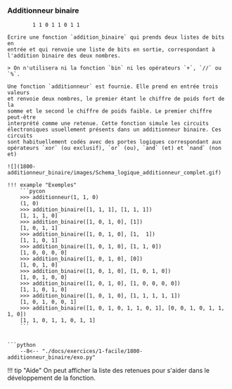 

### Additionneur binaire 


            1 1 0 1 1 0 1 1
```
Écrire une fonction `addition_binaire` qui prends deux listes de bits en
entrée et qui renvoie une liste de bits en sortie, correspondant à
l'addition binaire des deux nombres.

> On n'utilisera ni la fonction `bin` ni les opérateurs `+`, `//` ou `%`.

Une fonction `additionneur` est fournie. Elle prend en entrée trois valeurs
et renvoie deux nombres, le premier étant le chiffre de poids fort de la
somme et le second le chiffre de poids faible. Le premier chiffre peut-être
interprété comme une retenue. Cette fonction simule les circuits
électroniques usuellement présents dans un additionneur binaire. Ces circuits
sont habituellement codés avec des portes logiques correspondant aux
opérateurs `xor` (ou exclusif), `or` (ou), `and` (et) et `nand` (non et)

![](1800-additionneur_binaire/images/Schema_logique_additionneur_complet.gif)

!!! example "Exemples"
    ```pycon
    >>> additionneur(1, 1, 0)
    (1, 0)
    >>> addition_binaire([1, 1, 1], [1, 1, 1])
    [1, 1, 1, 0]
    >>> addition_binaire([1, 0, 1, 0], [1])
    [1, 0, 1, 1]
    >>> addition_binaire([1, 0, 1, 0], [1,  1])
    [1, 1, 0, 1]
    >>> addition_binaire([1, 0, 1, 0], [1, 1, 0])
    [1, 0, 0, 0, 0]
    >>> addition_binaire([1, 0, 1, 0], [0])
    [1, 0, 1, 0]
    >>> addition_binaire([1, 0, 1, 0], [1, 0, 1, 0])
    [1, 0, 1, 0, 0]
    >>> addition_binaire([1, 0, 1, 0], [1, 0, 0, 0, 0])
    [1, 1, 0, 1, 0]
    >>> addition_binaire([1, 0, 1, 0], [1, 1, 1, 1, 1])
    [1, 0, 1, 0, 0, 1]
    >>> addition_binaire([1, 0, 1, 0, 1, 1, 0, 1], [0, 0, 1, 0, 1, 1, 1, 0])
    [1, 1, 0, 1, 1, 0, 1, 1]
    ```


```python
    --8<-- "./docs/exercices/1-facile/1800-additionneur_binaire/exo.py"
```


!!! tip "Aide"
    On peut afficher la liste des retenues pour s'aider dans le
    développement de la fonction.
